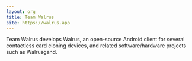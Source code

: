 ```yaml
---
layout: org
title: Team Walrus
site: https://walrus.app
---
```

Team Walrus develops Walrus, an open-source Android client for several
contactless card cloning devices, and related software/hardware projects such
as Walrusgand.
